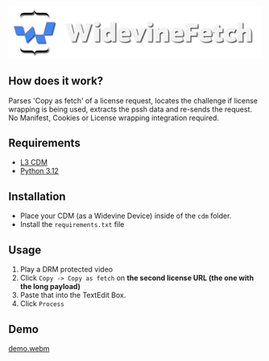 <p align="center">
<a><img src="banner.png"></a>
</p>

## How does it work?
Parses 'Copy as fetch' of a license request, locates the challenge if license wrapping is being used, extracts the pssh data and re-sends the request. No Manifest, Cookies or License wrapping integration required. 

## Requirements
+ [L3 CDM](https://forum.videohelp.com/threads/408031-Dumping-Your-own-L3-CDM-with-Android-Studio)
+ [Python 3.12](https://www.python.org/)

## Installation
+ Place your CDM (as a Widevine Device) inside of the `cdm` folder.
+ Install the `requirements.txt` file

## Usage
1. Play a DRM protected video
2. Click `Copy -> Copy as fetch` on **the second license URL (the one with the long payload)**
3. Paste that into the TextEdit Box.
4. Click `Process`

## Demo
[demo.webm](https://github.com/user-attachments/assets/fc3be401-0bf5-46b3-a051-6194bcbe97e9)
